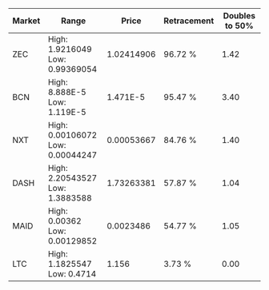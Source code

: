 | Market | Range | Price| Retracement | Doubles to 50% |
| --- | --- | --- | --- | --- |
| ZEC | High: 1.9216049<br />Low: 0.99369054 | 1.02414906 | 96.72 % | 1.42 |
| BCN | High: 8.888E-5<br />Low: 1.119E-5 | 1.471E-5 | 95.47 % | 3.40 |
| NXT | High: 0.00106072<br />Low: 0.00044247 | 0.00053667 | 84.76 % | 1.40 |
| DASH | High: 2.20543527<br />Low: 1.3883588 | 1.73263381 | 57.87 % | 1.04 |
| MAID | High: 0.00362<br />Low: 0.00129852 | 0.0023486 | 54.77 % | 1.05 |
| LTC | High: 1.1825547<br />Low: 0.4714 | 1.156 | 3.73 % | 0.00 |
